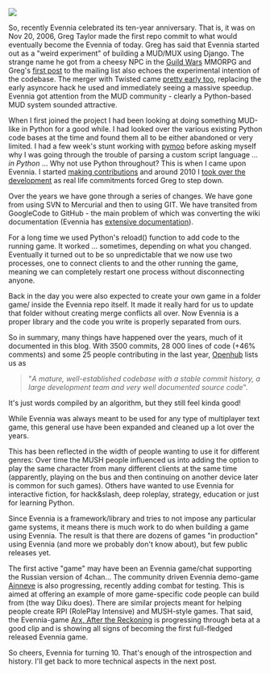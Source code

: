 [![](https://4.bp.blogspot.com/-pW3nsIxgroY/WDDFXo3z2dI/AAAAAAAAEs8/n9ehRTZrlggiEIOMGZupSVFxYa7DSGsZgCPcB/s200/evennia_logo_festive_small.png)](https://4.bp.blogspot.com/-pW3nsIxgroY/WDDFXo3z2dI/AAAAAAAAEs8/n9ehRTZrlggiEIOMGZupSVFxYa7DSGsZgCPcB/s1600/evennia_logo_festive_small.png)

So, recently Evennia celebrated its ten-year anniversary. That is, it was on Nov 20, 2006, Greg Taylor made the first repo commit to what would eventually become the Evennia of today. Greg has said that Evennia started out as a "weird experiment" of building a MUD/MUX using Django. The strange name he got from a cheesy NPC in the [Guild Wars](https://wiki.guildwars.com/wiki/Evennia) MMORPG and Greg's [first post](https://groups.google.com/forum/#!category-topic/evennia/evennia-news/5hQTspfWd_Q) to the mailing list also echoes the experimental intention of the codebase. The merger with Twisted came [pretty early too](https://groups.google.com/forum/#!category-topic/evennia/evennia-news/CJ52R4Ws0OM), replacing the early asyncore hack he used and immediately seeing a massive speedup. Evennia got attention from the MUD community - clearly a Python-based MUD system sounded attractive.  
  
When I first joined the project I had been looking at doing something MUD-like in Python for a good while. I had looked over the various existing Python code bases at the time and found them all to be either abandoned or very limited. I had a few week's stunt working with [pymoo](https://sourceforge.net/projects/pymoo/) before asking myself why I was going through the trouble of parsing a custom script language _... in Python_ ... Why not use Python throughout? This is when I came upon Evennia. I started [making contributions](https://groups.google.com/forum/#!category-topic/evennia/evennia-news/yfR0GLKGhJA) and around 2010 I [took over the development](https://groups.google.com/forum/#!category-topic/evennia/evennia-news/zXsA2PaWUoU) as real life commitments forced Greg to step down.  
  
Over the years we have gone through a series of changes. We have gone from using SVN to Mercurial and then to using GIT. We have transited from GoogleCode to GitHub - the main problem of which was converting the wiki documentation (Evennia has [extensive documentation](https://github.com/evennia/evennia/wiki)).  
  
For a long time we used Python's reload() function to add code to the running game. It worked ... sometimes, depending on what you changed. Eventually it turned out to be so unpredictable that we now use two processes, one to connect clients to and the other running the game, meaning we can completely restart one process without disconnecting anyone.  
  
Back in the day you were also expected to create your own game in a folder game/ inside the Evennia repo itself. It made it really hard for us to update that folder without creating merge conflicts all over. Now Evennia is a proper library and the code you write is properly separated from ours.  
  
So in summary, many things have happened over the years, much of it documented in this blog. With 3500 commits, 28 000 lines of code (+46% comments) and some 25 people contributing in the last year, [Openhub](https://www.openhub.net/p/evennia) lists us as  
  

> "_A mature, well-established codebase with a stable commit history, a large development team and very well documented source code_". 

  
It's just words compiled by an algorithm, but they still feel kinda good!  
  
  
While Evennia was always meant to be used for any type of multiplayer text game, this general use have been expanded and cleaned up a lot over the years.  
  
This has been reflected in the width of people wanting to use it for different genres: Over time the MUSH people influenced us into adding the option to play the same character from many different clients at the same time (apparently, playing on the bus and then continuing on another device later is common for such games). Others have wanted to use Evennia for interactive fiction, for hack&slash, deep roleplay, strategy, education or just for learning Python.  
  
Since Evennia is a framework/library and tries to not impose any particular game systems, it means there is much work to do when building a game using Evennia. The result is that there are dozens of games "in production" using Evennia (and more we probably don't know about), but few public releases yet.  
  
The first active "game" may have been an Evennia game/chat supporting the Russian version of 4chan... The community driven Evennia demo-game [Ainneve](http://ainneve.evennia.com/) is also progressing, recently adding combat for testing. This is aimed at offering an example of more game-specific code people can build from (the way Diku does). There are similar projects meant for helping people create RPI (RolePlay Intensive) and MUSH-style games. That said, the Evennia-game [Arx, After the Reckoning](http://games.evennia.com/game/arx) is progressing through beta at a good clip and is showing all signs of becoming the first full-fledged released Evennia game.   
  
  
So cheers, Evennia for turning 10. That's enough of the introspection and history. I'll get back to more technical aspects in the next post.